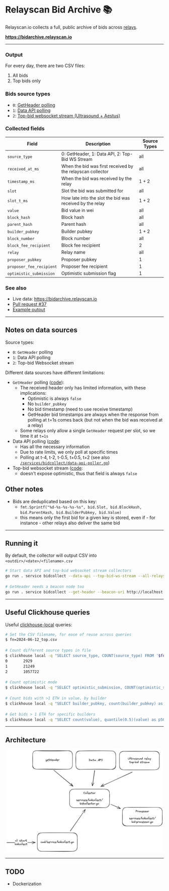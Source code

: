 # Relayscan Bid Archive 📚

Relayscan.io collects a full, public archive of bids across [relays](../vars/relays.go).

**https://bidarchive.relayscan.io**

---

### Output

For every day, there are two CSV files:
1. All bids
2. Top bids only

### Bids source types

- `0`: [GetHeader polling](https://ethereum.github.io/builder-specs/#/Builder/getHeader)
- `1`: [Data API polling](https://flashbots.github.io/relay-specs/#/Data/getReceivedBids)
- `2`: [Top-bid websocket stream (Ultrasound + Aestus)](https://github.com/ultrasoundmoney/docs/blob/main/top-bid-websocket.md)

### Collected fields

| Field                    | Description                                                | Source Types |
| ------------------------ | ---------------------------------------------------------- | ------------ |
| `source_type`            | 0: GetHeader, 1: Data API, 2: Top-Bid WS Stream            | all          |
| `received_at_ms`         | When the bid was first received by the relayscan collector | all          |
| `timestamp_ms`           | When the bid was received by the relay                     | 1 + 2        |
| `slot`                   | Slot the bid was submitted for                             | all          |
| `slot_t_ms`              | How late into the slot the bid was received by the relay   | 1 + 2        |
| `value`                  | Bid value in wei                                           | all          |
| `block_hash`             | Block hash                                                 | all          |
| `parent_hash`            | Parent hash                                                | all          |
| `builder_pubkey`         | Builder pubkey                                             | 1 + 2        |
| `block_number`           | Block number                                               | all          |
| `block_fee_recipient`    | Block fee recipient                                        | 2            |
| `relay`                  | Relay name                                                 | all          |
| `proposer_pubkey`        | Proposer pubkey                                            | 1            |
| `proposer_fee_recipient` | Proposer fee recipient                                     | 1            |
| `optimistic_submission`  | Optimistic submission flag                                 | 1            |

### See also

- Live data: https://bidarchive.relayscan.io
- [Pull request #37](https://github.com/flashbots/relayscan/pull/37)
- [Example output](https://gist.github.com/metachris/061c0443afb8b8d07eed477a848fa395)

---

## Notes on data sources

Source types:
- `0`: `GetHeader` polling
- `1`: Data API polling
- `2`: Top-bid Websocket stream

Different data sources have different limitations:

- `GetHeader` polling ([code](/services/bidcollect/getheader-poller.go)):
  - The received header only has limited information, with these implications:
    - Optimistic is always `false`
    - No `builder_pubkey`
    - No bid timestamp (need to use receive timestamp)
    - GetHeader bid timestamps are always when the response from polling at t=1s comes back (but not when the bid was received at a relay)
  - Some relays only allow a single `GetHeader` request per slot, so we time it at `t=1s`
- Data API polling ([code](/services/bidcollect/data-api-poller.go):
    - Has all the necessary information
    - Due to rate limits, we only poll at specific times
    - Polling at t-4, t-2, t-0.5, t+0.5, t+2 (see also [`/services/bidcollect/data-api-poller.go`](/services/bidcollect/data-api-poller.go#64-69))
- Top-bid websocket stream ([code](/services/bidcollect/top-bid-websocket-stream.go):
  - doesn't expose optimistic, thus that field is always `false`

## Other notes

- Bids are deduplicated based on this key:
  - `fmt.Sprintf("%d-%s-%s-%s-%s", bid.Slot, bid.BlockHash, bid.ParentHash, bid.BuilderPubkey, bid.Value)`
  - this means only the first bid for a given key is stored, even if - for instance - other relays also deliver the same bid

---

## Running it

By default, the collector will output CSV into `<outdir>/<date>/<filename>.csv`

```bash
# Start data API and top-bid websocket stream collectors
go run . service bidcollect --data-api --top-bid-ws-stream --all-relays

# GetHeader needs a beacon node too
go run . service bidcollect --get-header --beacon-uri http://localhost:3500 --all-relays
```

---

## Useful Clickhouse queries

Useful [clickhouse-local](https://clickhouse.com/docs/en/operations/utilities/clickhouse-local) queries:

```bash
# Set the CSV filename, for ease of reuse across queries
$ fn=2024-06-12_top.csv

# Count different source types in file
$ clickhouse local -q "SELECT source_type, COUNT(source_type) FROM '$fn' GROUP BY source_type ORDER BY source_type;"
0       2929
1       21249
2       1057722

# Count optimistic mode
$ clickhouse local -q "SELECT optimistic_submission, COUNT(optimistic_submission) FROM '$fn' WHERE optimistic_submission IS NOT NULL GROUP BY optimistic_submission;"

# Count bids with >1 ETH in value, by builder
$ clickhouse local -q "SELECT builder_pubkey, count(builder_pubkey) as count, quantile(0.5)(value) as p50, quantile(0.75)(value) as p75, quantile(0.9)(value) as p90, max(value) FROM '$fn' WHERE value > 1000000000000000000 AND builder_pubkey != '' GROUP BY builder_pubkey ORDER BY count DESC FORMAT TabSeparatedWithNames;"

# Get bids > 1 ETH for specific builders
$ clickhouse local -q "SELECT count(value), quantile(0.5)(value) as p50, quantile(0.75)(value) as p75, quantile(0.9)(value) as p90, max(value) FROM '$fn' WHERE value > 1000000000000000000 AND builder_pubkey IN ('0x...', '0x...', '0x...') FORMAT TabSeparatedWithNames;"
```

---

## Architecture

![Architecture](./img/bidcollect-overview.png)


---

## TODO

- Dockerization